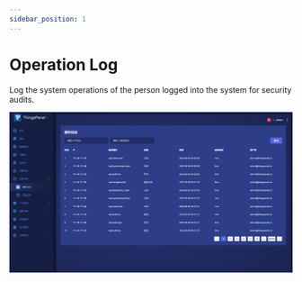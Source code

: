 ```yaml
---
sidebar_position: 1
---
```


# Operation Log

Log the system operations of the person logged into the system for security audits.

![Actions made by people logged into the system](../../img/operation_log.png)